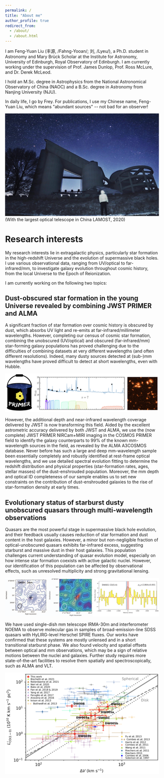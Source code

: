 ```yaml
---
permalink: /
title: "About me"
author_profile: true
redirect_from: 
  - /about/
  - /about.html
---
```


I am Feng-Yuan Liu (丰源, /Fahng-Yooan/; 刘, /Lyeu/), a Ph.D. student in Astronomy and Mary Brück Scholar at the Institute for Astronomy, University of Edinburgh, Royal Observatory of Edinburgh. I am currently working under the supervision of Prof. James Dunlop, Prof. Ross McLure, and Dr. Derek McLeod.

I hold an M.Sc. degree in Astrophysics from the National Astronomical Observatory of China (NAOC) and a B.Sc. degree in Astronomy from Nanjing University (NJU).

In daily life, I go by Frey. For publications, I use my Chinese name, Feng-Yuan Liu, which means "abundant sources" -- not bad for an observer!

<img src='/images/lamost.jpg'>
(With the largest optical telescope in China LAMOST, 2020)

Research interests
======
My research interests lie in extragalactic physics, particularly star formation in the high-redshift Universe and the evolution of supermassive black holes. I use various observational data, ranging from UV/optical to far-infrared/mm, to investigate galaxy evolution throughout cosmic history, from the local Universe to the Epoch of Reionization.

I am currently working on the following two topics:

Dust-obscured star formation in the young Universe revealed by combining JWST PRIMER and ALMA
------
A significant fraction of star formation over cosmic history is obscured by dust, which absorbs UV light and re-emits at far-infrared/millimeter wavelengths. However, completing our census of cosmic star formation, combining the unobscured (UV/optical) and obscured (far-infrared/mm) star-forming galaxy populations has proved challenging due to the difficulties of combining datasets at very different wavelengths (and often different resolutions). Indeed, many dusty sources detected at (sub-)mm wavelengths have proved difficult to detect at short wavelengths, even with Hubble.

[<img src='/images/primer.png'>](https://primer-jwst.github.io/index.html) 

However, the additional depth and near-infrared wavelength coverage delivered by JWST is now transforming this field. Aided by the excellent astrometric accuracy delivered by both JWST and ALMA,  we use the (now complete) JWST PRIMER NIRCam+MIRI imaging in the COSMOS PRIMER field  to identify the galaxy counterparts to 99% of the known mm-wavelength sources in the field, as revealed by the ALMA A3COSMOS database. Never before has such a large and deep mm-wavelength sample been essentially completely and robustly identified at rest-frame optical wavelengths, and we use detailed spectral evolution fitting to determine the redshift distribution and physical properties (star-formation rates, ages, stellar masses) of the dust-enshrouded population. Moreover, the mm depth and optical ID completeness of our sample enables us to set new constraints on the contribution of dust-enshrouded galaxies to the rise of star-formation density at early times.

Evolutionary status of starburst dusty unobscured quasars through multi-wavelength observations
------
Quasars are the most powerful stage in supermassive black hole evolution, and their feedback usually causes reduction of star formation and dust content in the host galaxies. However, a minor but non-negligible fraction of optical-unobscured quasars exhibits far-infrared excess, suggesting starburst and massive dust in their host galaxies. This population challenges current understanding of quasar evolution model, especially on how intense star formation coexists with active galactic nuclei. However, our identification of this population can be affected by observational effects, such as unresolved multiplicity and strong gravitational lensing. 

<img src='/images/quasars.png'>

We have used single-dish mm telescope IRMA-30m and interferometer NOEMA to observe molecular gas in samples of broad-emission-line SDSS quasars with HyLIRG-level Herschel SPIRE fluxes. Our works have confirmed that these systems are mostly unlensed and in a short transitional starburst phase. We also found velocity and spatial offsets between optical and mm observations, which may be a sign of relative motions between the nuclei and galaxies. Further study requires more state-of-the-art facilities to resolve them spatially and spectroscopically, such as ALMA and VLT.

<img src='/images/hylirglense.png' width='700'>
